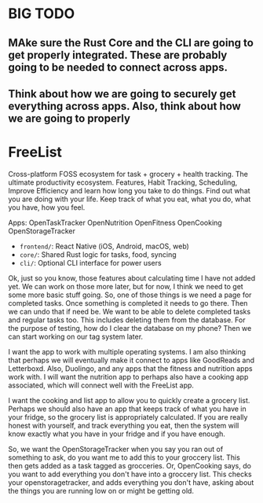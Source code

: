 # BIG TODO 
## MAke sure the Rust Core and the CLI are going to get properly integrated. These are probably going to be needed to connect across apps.
## Think about how we are going to securely get everything across apps. Also, think about how we are going to properly

# FreeList

Cross-platform FOSS ecosystem for task + grocery + health tracking. The ultimate productivity ecosystem. 
Features, Habit Tracking, Scheduling, Improve Efficiency and learn how long you take to do things. 
Find out what you are doing with your life. Keep track of what you eat, what you do, what you have, how you feel. 


Apps: 
OpenTaskTracker
OpenNutrition
OpenFitness
OpenCooking
OpenStorageTracker

- `frontend/`: React Native (iOS, Android, macOS, web)
- `core/`: Shared Rust logic for tasks, food, syncing
- `cli/`: Optional CLI interface for power users





Ok, just so you know, those features about calculating time I have not added yet. We can work on those more later, but for now, I think we need to get some more basic stuff going. So, one of those things is we need a page for completed tasks. Once something is completed it needs to go there. Then we can undo that if need be. We want to be able to delete completed tasks and regular tasks too. This includes deleting them from the database. For the purpose of testing, how do I clear the database on my phone? Then we can start working on our tag system later.



I want the app to work with multiple operating systems. I am also thinking that perhaps we will eventually make it connect to apps like GoodReads and Letterboxd. Also, Duolingo, and any apps that the fitness and nutrition apps work with. I will want the nutrition app to perhaps also have a cooking app associated, which will connect well with the FreeList app. 

I want the cooking and list app to allow you to quickly create a grocery list. Perhaps we should also have an app that keeps track of what you have in your fridge, so the grocery list is appropriately calculated. If you are really honest with yourself, and track everything you eat, then the system will know exactly what you have in your fridge and if you have enough. 


So, we want the OpenStorageTracker when you say you ran out of something to ask, do you want me to add this to your groccery list. This then gets added as a task tagged as grocceries.
Or, OpenCooking says, do you want to add everything you don't have into a groccery list. This checks your openstoragetracker, and adds everything you don't have, asking about the things you are running low on or might be getting old.


